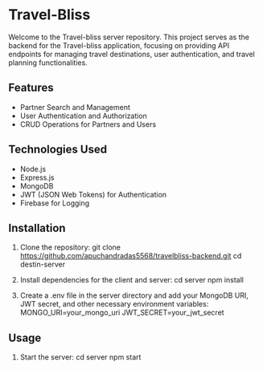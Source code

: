 # Travel-Bliss

Welcome to the Travel-bliss server repository. This project serves as the backend for the Travel-bliss application, focusing on providing API endpoints for managing travel destinations, user authentication, and travel planning functionalities.

## Features

- Partner Search and Management
- User Authentication and Authorization
- CRUD Operations for Partners and Users

## Technologies Used

- Node.js
- Express.js
- MongoDB
- JWT (JSON Web Tokens) for Authentication
- Firebase for Logging

## Installation

1. Clone the repository:
   git clone https://github.com/apuchandradas5568/travelbliss-backend.git
   cd destin-server

2. Install dependencies for the client and server:
    cd server
    npm install


3. Create a .env file in the server directory and add your MongoDB URI, JWT secret, and other necessary environment variables:
   MONGO_URI=your_mongo_uri
   JWT_SECRET=your_jwt_secret


## Usage
1. Start the server:
   cd server
   npm start
   
